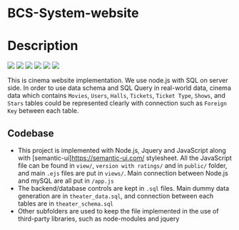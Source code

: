 # BCS-System-website

# Description
![](https://img.shields.io/badge/nodejs-11.2.0-green.svg)
![](https://img.shields.io/badge/npm-6.4.1-red.svg)
![](https://img.shields.io/badge/body_parser%20-1.18.3-blue.svg)
![](https://img.shields.io/badge/express-4.16.3-purple.svg)
![](https://img.shields.io/badge/faker-4.1.0-black.svg)
![](https://img.shields.io/badge/mysql-2.15.0-yellow.svg)


This is cinema website implementation. We use node.js with SQL on server side. In order to use data schema and SQL Query in real-world data, cinema data which contains `Movies`, `Users`, `Halls`, `Tickets`, `Ticket Type`, `Shows`, and `Stars` tables could be represented clearly with connection such as `Foreign Key` between each table. 

## Codebase
* This project is implemented with Node.js, Jquery and JavaScript along with [semantic-ui]https://semantic-ui.com/ stylesheet. All the JavaScript file can be found in `view/`, `version with ratings/` and in `public/` folder, and main `.ejs` files are put in `views/`. Main connection between Node.js and mySQL are all put in `/app.js`
* The backend/database controls are kept in `.sql` files. Main dummy data generation are in `theater_data.sql`, and connection between each tables are in `theater_schema.sql`
* Other subfolders are used to keep the file implemented in the use of third-party libraries, such as node-modules and jquery
